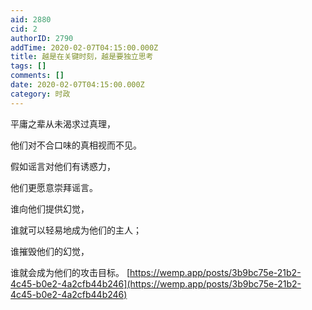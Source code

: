 ```yaml
---
aid: 2880
cid: 2
authorID: 2790
addTime: 2020-02-07T04:15:00.000Z
title: 越是在关键时刻，越是要独立思考
tags: []
comments: []
date: 2020-02-07T04:15:00.000Z
category: 时政
---
```


平庸之辈从未渴求过真理，

他们对不合口味的真相视而不见。

假如谣言对他们有诱惑力，

他们更愿意崇拜谣言。

谁向他们提供幻觉，

谁就可以轻易地成为他们的主人；

谁摧毁他们的幻觉，

谁就会成为他们的攻击目标。 [https://wemp.app/posts/3b9bc75e-21b2-4c45-b0e2-4a2cfb44b246](https://wemp.app/posts/3b9bc75e-21b2-4c45-b0e2-4a2cfb44b246)
